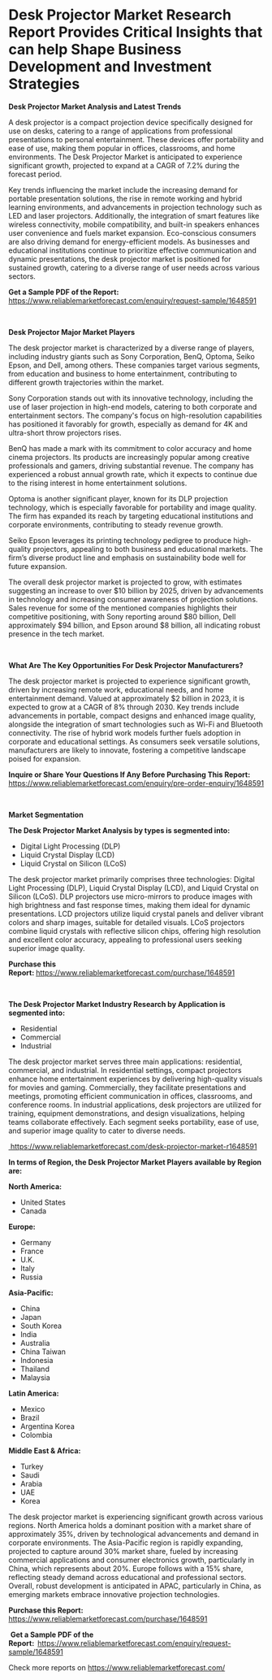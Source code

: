 <p><h1>Desk Projector Market Research Report Provides Critical Insights that can help Shape Business Development and Investment Strategies</h1></p><p><strong>Desk Projector Market Analysis and Latest Trends</strong></p>
<p><p>A desk projector is a compact projection device specifically designed for use on desks, catering to a range of applications from professional presentations to personal entertainment. These devices offer portability and ease of use, making them popular in offices, classrooms, and home environments. The Desk Projector Market is anticipated to experience significant growth, projected to expand at a CAGR of 7.2% during the forecast period. </p><p>Key trends influencing the market include the increasing demand for portable presentation solutions, the rise in remote working and hybrid learning environments, and advancements in projection technology such as LED and laser projectors. Additionally, the integration of smart features like wireless connectivity, mobile compatibility, and built-in speakers enhances user convenience and fuels market expansion. Eco-conscious consumers are also driving demand for energy-efficient models. As businesses and educational institutions continue to prioritize effective communication and dynamic presentations, the desk projector market is positioned for sustained growth, catering to a diverse range of user needs across various sectors.</p></p>
<p><strong>Get a Sample PDF of the Report:&nbsp;</strong> <a href="https://www.reliablemarketforecast.com/enquiry/request-sample/1648591?utm_campaign=1890&utm_medium=2&utm_source=Github&utm_content=ia&utm_term=07022025&utm_id=desk-projector">https://www.reliablemarketforecast.com/enquiry/request-sample/1648591</a></p>
<p>&nbsp;</p>
<p><strong>Desk Projector Major Market Players</strong></p>
<p><p>The desk projector market is characterized by a diverse range of players, including industry giants such as Sony Corporation, BenQ, Optoma, Seiko Epson, and Dell, among others. These companies target various segments, from education and business to home entertainment, contributing to different growth trajectories within the market.</p><p>Sony Corporation stands out with its innovative technology, including the use of laser projection in high-end models, catering to both corporate and entertainment sectors. The company's focus on high-resolution capabilities has positioned it favorably for growth, especially as demand for 4K and ultra-short throw projectors rises.</p><p>BenQ has made a mark with its commitment to color accuracy and home cinema projectors. Its products are increasingly popular among creative professionals and gamers, driving substantial revenue. The company has experienced a robust annual growth rate, which it expects to continue due to the rising interest in home entertainment solutions.</p><p>Optoma is another significant player, known for its DLP projection technology, which is especially favorable for portability and image quality. The firm has expanded its reach by targeting educational institutions and corporate environments, contributing to steady revenue growth.</p><p>Seiko Epson leverages its printing technology pedigree to produce high-quality projectors, appealing to both business and educational markets. The firm’s diverse product line and emphasis on sustainability bode well for future expansion.</p><p>The overall desk projector market is projected to grow, with estimates suggesting an increase to over $10 billion by 2025, driven by advancements in technology and increasing consumer awareness of projection solutions. Sales revenue for some of the mentioned companies highlights their competitive positioning, with Sony reporting around $80 billion, Dell approximately $94 billion, and Epson around $8 billion, all indicating robust presence in the tech market.</p></p>
<p>&nbsp;</p>
<p><strong>What Are The Key Opportunities For Desk Projector Manufacturers?</strong></p>
<p><p>The desk projector market is projected to experience significant growth, driven by increasing remote work, educational needs, and home entertainment demand. Valued at approximately $2 billion in 2023, it is expected to grow at a CAGR of 8% through 2030. Key trends include advancements in portable, compact designs and enhanced image quality, alongside the integration of smart technologies such as Wi-Fi and Bluetooth connectivity. The rise of hybrid work models further fuels adoption in corporate and educational settings. As consumers seek versatile solutions, manufacturers are likely to innovate, fostering a competitive landscape poised for expansion.</p></p>
<p><strong>Inquire or Share Your Questions If Any Before Purchasing This Report:</strong> <a href="https://www.reliablemarketforecast.com/enquiry/pre-order-enquiry/1648591?utm_campaign=1890&utm_medium=2&utm_source=Github&utm_content=ia&utm_term=07022025&utm_id=desk-projector">https://www.reliablemarketforecast.com/enquiry/pre-order-enquiry/1648591</a></p>
<p>&nbsp;</p>
<p><strong>Market Segmentation</strong></p>
<p><strong>The Desk Projector Market Analysis by types is segmented into:</strong></p>
<p><ul><li>Digital Light Processing (DLP)</li><li>Liquid Crystal Display (LCD)</li><li>Liquid Crystal on Silicon (LCoS)</li></ul></p>
<p><p>The desk projector market primarily comprises three technologies: Digital Light Processing (DLP), Liquid Crystal Display (LCD), and Liquid Crystal on Silicon (LCoS). DLP projectors use micro-mirrors to produce images with high brightness and fast response times, making them ideal for dynamic presentations. LCD projectors utilize liquid crystal panels and deliver vibrant colors and sharp images, suitable for detailed visuals. LCoS projectors combine liquid crystals with reflective silicon chips, offering high resolution and excellent color accuracy, appealing to professional users seeking superior image quality.</p></p>
<p><strong>Purchase this Report:&nbsp;</strong><a href="https://www.reliablemarketforecast.com/purchase/1648591?utm_campaign=1890&utm_medium=2&utm_source=Github&utm_content=ia&utm_term=07022025&utm_id=desk-projector">https://www.reliablemarketforecast.com/purchase/1648591</a></p>
<p>&nbsp;</p>
<p><strong>The Desk Projector Market Industry Research by Application is segmented into:</strong></p>
<p><ul><li>Residential</li><li>Commercial</li><li>Industrial</li></ul></p>
<p><p>The desk projector market serves three main applications: residential, commercial, and industrial. In residential settings, compact projectors enhance home entertainment experiences by delivering high-quality visuals for movies and gaming. Commercially, they facilitate presentations and meetings, promoting efficient communication in offices, classrooms, and conference rooms. In industrial applications, desk projectors are utilized for training, equipment demonstrations, and design visualizations, helping teams collaborate effectively. Each segment seeks portability, ease of use, and superior image quality to cater to diverse needs.</p></p>
<p><a href="https://www.reliablemarketforecast.com/desk-projector-market-r1648591?utm_campaign=1890&utm_medium=2&utm_source=Github&utm_content=ia&utm_term=07022025&utm_id=desk-projector">&nbsp;https://www.reliablemarketforecast.com/desk-projector-market-r1648591</a></p>
<p><strong>In terms of Region, the Desk Projector Market Players available by Region are:</strong></p>
<p>
    <p> <strong> North America: </strong>
        <ul>
            <li>United States</li>
            <li>Canada</li>
        </ul>
        </p> 
    <p> <strong> Europe: </strong>
        <ul>
            <li>Germany</li>
            <li>France</li>
            <li>U.K.</li>
            <li>Italy</li>
            <li>Russia</li>
        </ul>
        </p> 
    <p> <strong> Asia-Pacific: </strong>
        <ul>
            <li>China</li>
            <li>Japan</li>
            <li>South Korea</li>
            <li>India</li>
            <li>Australia</li>
            <li>China Taiwan</li>
            <li>Indonesia</li>
            <li>Thailand</li>
            <li>Malaysia</li>
        </ul>
        </p> 
    <p> <strong> Latin America: </strong>
        <ul>
            <li>Mexico</li>
            <li>Brazil</li>
            <li>Argentina Korea</li>
            <li>Colombia</li>
        </ul>
        </p> 
    <p> <strong> Middle East & Africa: </strong>
        <ul>
            <li>Turkey</li>
            <li>Saudi</li>
            <li>Arabia</li>
            <li>UAE</li>
            <li>Korea</li>
        </ul>
    </p>
    </p>
<p><p>The desk projector market is experiencing significant growth across various regions. North America holds a dominant position with a market share of approximately 35%, driven by technological advancements and demand in corporate environments. The Asia-Pacific region is rapidly expanding, projected to capture around 30% market share, fueled by increasing commercial applications and consumer electronics growth, particularly in China, which represents about 20%. Europe follows with a 15% share, reflecting steady demand across educational and professional sectors. Overall, robust development is anticipated in APAC, particularly in China, as emerging markets embrace innovative projection technologies.</p></p>
<p><strong>Purchase this Report: </strong><a href="https://www.reliablemarketforecast.com/purchase/1648591?utm_campaign=1890&utm_medium=2&utm_source=Github&utm_content=ia&utm_term=07022025&utm_id=desk-projector">https://www.reliablemarketforecast.com/purchase/1648591</a></p>
<p>&nbsp;<strong>Get a Sample PDF of the Report:&nbsp;&nbsp;</strong><a href="https://www.reliablemarketforecast.com/enquiry/request-sample/1648591?utm_campaign=1890&utm_medium=2&utm_source=Github&utm_content=ia&utm_term=07022025&utm_id=desk-projector">https://www.reliablemarketforecast.com/enquiry/request-sample/1648591</a></p>
<p><strong></strong></p>
<p>Check more reports on <a href="https://www.reliablemarketforecast.com/?utm_campaign=1890&utm_medium=2&utm_source=Github&utm_content=ia&utm_term=07022025&utm_id=desk-projector">https://www.reliablemarketforecast.com/</a></p>